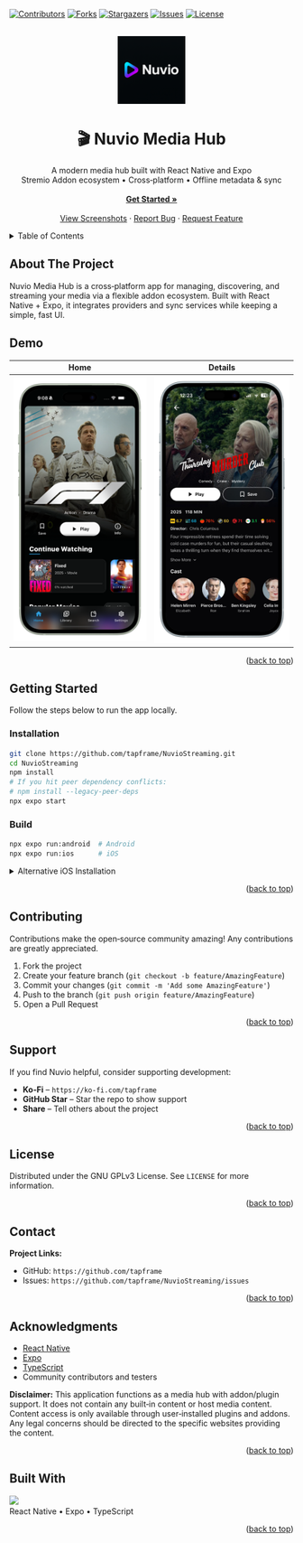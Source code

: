 <!-- Improved compatibility of back to top link -->
<a id="readme-top"></a>

<!-- PROJECT SHIELDS -->
[![Contributors][contributors-shield]][contributors-url]
[![Forks][forks-shield]][forks-url]
[![Stargazers][stars-shield]][stars-url]
[![Issues][issues-shield]][issues-url]
[![License][license-shield]][license-url]

<!-- PROJECT LOGO -->
<br />
<div align="center">
  <img src="assets/titlelogo.png" alt="Nuvio Logo" width="120" />
  <h1 align="center">🎬 Nuvio Media Hub</h1>
  <p align="center">
    A modern media hub built with React Native and Expo
    <br />
    Stremio Addon ecosystem • Cross‑platform • Offline metadata & sync
    <br />
    <br />
    <a href="#getting-started"><strong>Get Started »</strong></a>
    <br />
    <br />
    <a href="#demo">View Screenshots</a>
    ·
    <a href="https://github.com/tapframe/NuvioStreaming/issues/new?labels=bug&template=bug_report.md">Report Bug</a>
    ·
    <a href="https://github.com/tapframe/NuvioStreaming/issues/new?labels=enhancement&template=feature_request.md">Request Feature</a>
  </p>
</div>

<!-- TABLE OF CONTENTS -->
<details>
  <summary>Table of Contents</summary>
  <ol>
    <li>
      <a href="#about-the-project">About The Project</a>
    </li>
    <li><a href="#demo">Screenshots</a></li>
    <li>
      <a href="#getting-started">Getting Started</a>
      <ul>
        <li><a href="#installation">Installation</a></li>
        <li><a href="#build">Build</a></li>
      </ul>
    </li>
    <li><a href="#contributing">Contributing</a></li>
    <li><a href="#support">Support</a></li>
    <li><a href="#license">License</a></li>
    <li><a href="#contact">Contact</a></li>
    <li><a href="#acknowledgments">Acknowledgments</a></li>
    <li><a href="#built-with">Built With</a></li>
  </ol>
  </details>

<!-- ABOUT THE PROJECT -->
## About The Project

Nuvio Media Hub is a cross‑platform app for managing, discovering, and streaming your media via a flexible addon ecosystem. Built with React Native + Expo, it integrates providers and sync services while keeping a simple, fast UI.

 

<!-- DEMO / SCREENSHOTS -->
## Demo
<a id="demo"></a>

| Home | Details |
|:----:|:-------:|
| ![Home](screenshots/Simulator%20Screenshot%20-%20iPhone%2016%20Pro%20-%202025-08-27%20at%2021.08.32-portrait.png) | ![Details](screenshots/WhatsApp%20Image%202025-09-02%20at%2000.24.31-portrait.png) |

<p align="right">(<a href="#readme-top">back to top</a>)</p>

<!-- GETTING STARTED -->
## Getting Started

Follow the steps below to run the app locally.

### Installation

```bash
git clone https://github.com/tapframe/NuvioStreaming.git
cd NuvioStreaming
npm install
# If you hit peer dependency conflicts:
# npm install --legacy-peer-deps
npx expo start
```

### Build

```bash
npx expo run:android  # Android
npx expo run:ios      # iOS
```

<details>
  <summary>Alternative iOS Installation</summary>

  ### AltStore
  <img src="https://upload.wikimedia.org/wikipedia/commons/2/20/AltStore_logo.png" width="24" height="24" align="left"> [![Add to AltStore](https://img.shields.io/badge/Add%20to-AltStore-blue?style=for-the-badge)](https://tinyurl.com/NuvioAltstore)

  ### SideStore
  <img src="https://github.com/SideStore/assets/blob/main/icon.png?raw=true" width="24" height="24" align="left"> [![Add to SideStore](https://img.shields.io/badge/Add%20to-SideStore-green?style=for-the-badge)](https://tinyurl.com/NuvioSidestore)

  **Manual URL:** `https://raw.githubusercontent.com/tapframe/NuvioStreaming/main/nuvio-source.json`

</details>

<p align="right">(<a href="#readme-top">back to top</a>)</p>

 

## Contributing

Contributions make the open‑source community amazing! Any contributions are greatly appreciated.

1. Fork the project
2. Create your feature branch (`git checkout -b feature/AmazingFeature`)
3. Commit your changes (`git commit -m 'Add some AmazingFeature'`)
4. Push to the branch (`git push origin feature/AmazingFeature`)
5. Open a Pull Request

<p align="right">(<a href="#readme-top">back to top</a>)</p>

## Support

If you find Nuvio helpful, consider supporting development:

* **Ko‑Fi** – `https://ko-fi.com/tapframe`
* **GitHub Star** – Star the repo to show support
* **Share** – Tell others about the project

<p align="right">(<a href="#readme-top">back to top</a>)</p>

## License

Distributed under the GNU GPLv3 License. See `LICENSE` for more information.

<p align="right">(<a href="#readme-top">back to top</a>)</p>

## Contact

**Project Links:**
* GitHub: `https://github.com/tapframe`
* Issues: `https://github.com/tapframe/NuvioStreaming/issues`

<p align="right">(<a href="#readme-top">back to top</a>)</p>

## Acknowledgments

* [React Native](https://reactnative.dev/)
* [Expo](https://expo.dev/)
* [TypeScript](https://www.typescriptlang.org/)
* Community contributors and testers

**Disclaimer:** This application functions as a media hub with addon/plugin support. It does not contain any built‑in content or host media content. Content access is only available through user‑installed plugins and addons. Any legal concerns should be directed to the specific websites providing the content.

<p align="right">(<a href="#readme-top">back to top</a>)</p>

## Built With

<p align="left">
  <a href="https://skillicons.dev">
    <img src="https://skillicons.dev/icons?i=react,typescript,nodejs,expo,github,githubactions&theme=light&perline=6" />
  </a>
  <br/>
  React Native • Expo • TypeScript
  </p>

<p align="right">(<a href="#readme-top">back to top</a>)</p>

<!-- MARKDOWN LINKS & IMAGES -->
[contributors-shield]: https://img.shields.io/github/contributors/tapframe/NuvioStreaming.svg?style=for-the-badge
[contributors-url]: https://github.com/tapframe/NuvioStreaming/graphs/contributors
[forks-shield]: https://img.shields.io/github/forks/tapframe/NuvioStreaming.svg?style=for-the-badge
[forks-url]: https://github.com/tapframe/NuvioStreaming/network/members
[stars-shield]: https://img.shields.io/github/stars/tapframe/NuvioStreaming.svg?style=for-the-badge
[stars-url]: https://github.com/tapframe/NuvioStreaming/stargazers
[issues-shield]: https://img.shields.io/github/issues/tapframe/NuvioStreaming.svg?style=for-the-badge
[issues-url]: https://github.com/tapframe/NuvioStreaming/issues
[license-shield]: https://img.shields.io/github/license/tapframe/NuvioStreaming.svg?style=for-the-badge
[license-url]: http://www.gnu.org/licenses/gpl-3.0.en.html